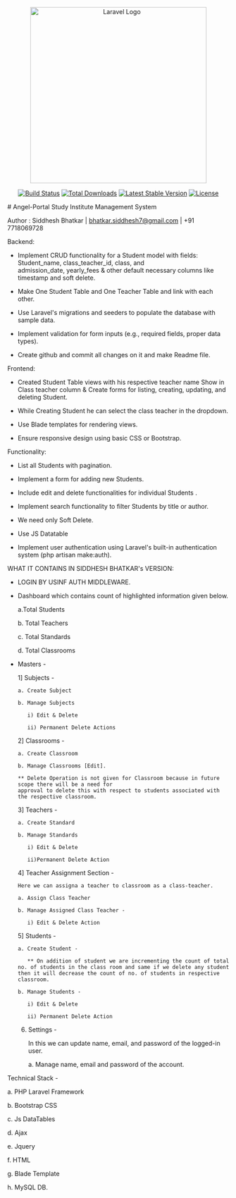 <p align="center"><a href="https://angel-portal.com/" target="_blank"><img src="https://angel-portal.com/img/Angel-Portal-Logo.png" width="400" alt="Laravel Logo"></a></p>

<p align="center">
<a href="https://github.com/laravel/framework/actions"><img src="https://github.com/laravel/framework/workflows/tests/badge.svg" alt="Build Status"></a>
<a href="https://packagist.org/packages/laravel/framework"><img src="https://img.shields.io/packagist/dt/laravel/framework" alt="Total Downloads"></a>
<a href="https://packagist.org/packages/laravel/framework"><img src="https://img.shields.io/packagist/v/laravel/framework" alt="Latest Stable Version"></a>
<a href="https://packagist.org/packages/laravel/framework"><img src="https://img.shields.io/packagist/l/laravel/framework" alt="License"></a>
</p>
# Angel-Portal Study Institute Management System

Author : Siddhesh Bhatkar | bhatkar.siddhesh7@gmail.com | +91 7718069728

Backend:

- Implement CRUD functionality for a Student model with fields: Student_name, class_teacher_id, class, and  
  admission_date, yearly_fees & other default necessary columns like timestamp and soft delete.

- Make One Student Table and One Teacher Table and link with each other.

- Use Laravel's migrations and seeders to populate the database with sample data.

- Implement validation for form inputs (e.g., required fields, proper data types).

- Create github and commit all changes on it and make Readme file.

Frontend:

- Created Student Table  views  with his respective teacher name Show in Class teacher column & Create forms for 
  listing, creating, updating, and deleting Student.

- While Creating Student he can select the class teacher in the dropdown.

- Use Blade templates for rendering views.

- Ensure responsive design using basic CSS or Bootstrap.

Functionality:

- List all Students with pagination.

- Implement a form for adding new Students.

- Include edit and delete functionalities for individual  Students .

- Implement search functionality to filter  Students  by title or author.

- We need only Soft Delete.

- Use JS Datatable

- Implement user authentication using Laravel's built-in authentication system (php artisan make:auth).

WHAT IT CONTAINS IN SIDDHESH BHATKAR's VERSION:

- LOGIN BY USINF AUTH MIDDLEWARE.

- Dashboard which contains count of highlighted information given below.

   a.Total Students 

   b. Total Teachers 

   c. Total Standards 

   d. Total Classrooms

- Masters -
   
   1] Subjects -

      a. Create Subject  

      b. Manage Subjects 

         i) Edit & Delete

         ii) Permanent Delete Actions

   2] Classrooms  - 

      a. Create Classroom

      b. Manage Classrooms [Edit].
  
      ** Delete Operation is not given for Classroom because in future scope there will be a need for 
      approval to delete this with respect to students associated with the respective classroom.

   3] Teachers - 

      a. Create Standard 

      b. Manage Standards  

         i) Edit & Delete 

         ii)Permanent Delete Action
   
   4] Teacher Assignment Section -

      Here we can assigna a teacher to classroom as a class-teacher.

      a. Assign Class Teacher 

      b. Manage Assigned Class Teacher -

         i) Edit & Delete Action

   5] Students -
      
      a. Create Student - 

         ** On addition of student we are incrementing the count of total no. of students in the class room and same if we delete any student then it will decrease the count of no. of students in respective classroom.

      b. Manage Students -

         i) Edit & Delete  

         ii) Permanent Delete Action

   6. Settings -
	  
	  In this we can update name, email, and password of the logged-in user.
      
      a. Manage name, email and password of the account.

Technical Stack - 
   
   a. PHP Laravel Framework 

   b. Bootstrap CSS

   c. Js DataTables

   d. Ajax

   e. Jquery

   f. HTML  

   g. Blade Template

   h. MySQL DB.


      
